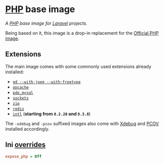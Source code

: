 # [PHP](https://hub.docker.com/r/lynxsolutions/php) base image
_A [PHP](https://php.net) base image for [Laravel](https://laravel.com) projects._

Being based on it, this image is a drop-in replacement for the [Official PHP image](https://hub.docker.com/_/php).

## Extensions
The main image comes with some commonly used extensions already installed:
- [`gd --with-jpeg --with-freetype`](https://www.php.net/manual/en/book.image.php)
- [`opcache`](https://www.php.net/manual/en/book.opcache.php)
- [`pdo_mysql`](https://www.php.net/manual/en/ref.pdo-mysql.php)
- [`sockets`](https://www.php.net/manual/en/book.sockets.php)
- [`zip`](https://www.php.net/manual/en/book.zip.php)
- [`redis`](https://github.com/phpredis/phpredis/)
- [`intl`](https://www.php.net/manual/en/book.intl.php) (**starting from `8.2.20` and `8.3.8`**)

The `-xdebug` and `-pcov` suffixed images also come with [Xdebug](https://xdebug.org) and [PCOV](https://github.com/krakjoe/pcov) installed accordingly.

## Ini [overrides](conf.d/php.overrides.ini)
```ini
expose_php = Off
```

